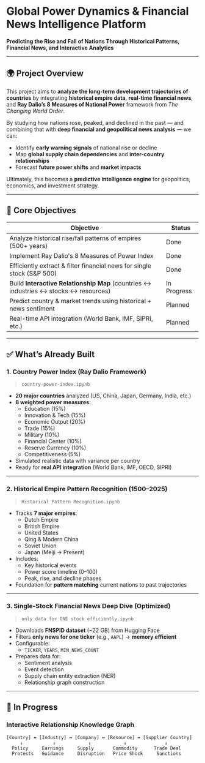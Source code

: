 # Global Power Dynamics & Financial News Intelligence Platform  
**Predicting the Rise and Fall of Nations Through Historical Patterns, Financial News, and Interactive Analytics**

---

## 🌍 Project Overview  

This project aims to **analyze the long-term development trajectories of countries** by integrating **historical empire data**, **real-time financial news**, and **Ray Dalio’s 8 Measures of National Power** framework from *The Changing World Order*.  

By studying how nations rose, peaked, and declined in the past — and combining that with **deep financial and geopolitical news analysis** — we can:  
- Identify **early warning signals** of national rise or decline  
- Map **global supply chain dependencies** and **inter-country relationships**  
- Forecast **future power shifts** and **market impacts**  

Ultimately, this becomes a **predictive intelligence engine** for geopolitics, economics, and investment strategy.

---

## 🎯 Core Objectives  

| Objective | Status |
|---------|--------|
| Analyze historical rise/fall patterns of empires (500+ years) | Done |
| Implement Ray Dalio's 8 Measures of Power Index | Done |
| Efficiently extract & filter financial news for single stock (S&P 500) | Done |
| Build **Interactive Relationship Map** (countries ↔ industries ↔ stocks ↔ resources) | In Progress |
| Predict country & market trends using historical + news sentiment | Planned |
| Real-time API integration (World Bank, IMF, SIPRI, etc.) | Planned |

---

## ✅ What’s Already Built  

### 1. **Country Power Index (Ray Dalio Framework)**  
> `country-power-index.ipynb`  

- **20 major countries** analyzed (US, China, Japan, Germany, India, etc.)  
- **8 weighted power measures**:  
  - Education (15%)  
  - Innovation & Tech (15%)  
  - Economic Output (20%)  
  - Trade (15%)  
  - Military (10%)  
  - Financial Center (10%)  
  - Reserve Currency (10%)  
  - Competitiveness (5%)  
- Simulated realistic data with variance per country  
- Ready for **real API integration** (World Bank, IMF, OECD, SIPRI)

---

### 2. **Historical Empire Pattern Recognition (1500–2025)**  
> `Historical Pattern Recognition.ipynb`  

- Tracks **7 major empires**:  
  - Dutch Empire  
  - British Empire  
  - United States  
  - Qing & Modern China  
  - Soviet Union  
  - Japan (Meiji → Present)  
- Includes:  
  - Key historical events  
  - Power score timeline (0–100)  
  - Peak, rise, and decline phases  
- Foundation for **pattern matching** current nations to past trajectories

---

### 3. **Single-Stock Financial News Deep Dive (Optimized)**  
> `only data for ONE stock efficiently.ipynb`  

- Downloads **FNSPID dataset** (~22 GB) from Hugging Face  
- Filters **only news for one ticker** (e.g., `AAPL`) → **memory efficient**  
- Configurable:  
  - `TICKER`, `YEARS`, `MIN_NEWS_COUNT`  
- Prepares data for:  
  - Sentiment analysis  
  - Event detection  
  - Supply chain entity extraction (NER)  
  - Relationship graph construction

---

## 🚧 In Progress  

### Interactive Relationship Knowledge Graph  
```text
[Country] ↔ [Industry] ↔ [Company] ↔ [Resource] ↔ [Supplier Country]
     ↓           ↓            ↓            ↓              ↓
  Policy     Earnings     Supply       Commodity      Trade Deal
  Protests   Guidance     Disruption   Price Shock     Sanctions
